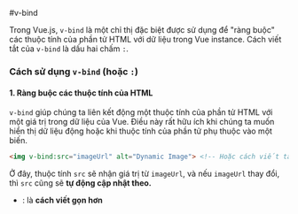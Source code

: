 #v-bind



Trong Vue.js, `v-bind` là một chỉ thị đặc biệt được sử dụng để "ràng buộc" các thuộc tính của phần tử HTML với dữ liệu trong Vue instance. Cách viết tắt của `v-bind` là dấu hai chấm `:`.

### Cách sử dụng `v-bind` (hoặc `:`)

#### 1. Ràng buộc các thuộc tính của HTML

`v-bind` giúp chúng ta liên kết động một thuộc tính của phần tử HTML với một giá trị trong dữ liệu của Vue. Điều này rất hữu ích khi chúng ta muốn hiển thị dữ liệu động hoặc khi thuộc tính của phần tử phụ thuộc vào một biến.

```html
<img v-bind:src="imageUrl" alt="Dynamic Image"> <!-- Hoặc cách viết tắt --> <img :src="imageUrl" alt="Dynamic Image">
```

Ở đây, thuộc tính `src` sẽ nhận giá trị từ `imageUrl`, và nếu `imageUrl` thay đổi, thì `src` cũng sẽ **tự động cập nhật theo.**
- : là **cách viết gọn hơn** 



